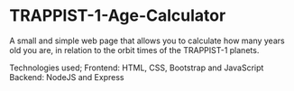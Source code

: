 # TRAPPIST-1-Age-Calculator
A small and simple web page that allows you to calculate how many years old you are, in relation to the orbit times of the TRAPPIST-1 planets.

Technologies used;
Frontend: HTML, CSS, Bootstrap and JavaScript
Backend: NodeJS and Express
